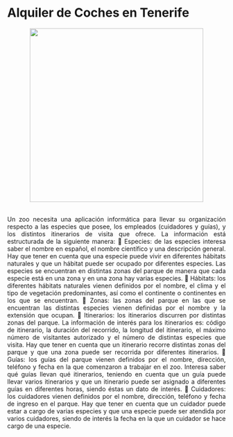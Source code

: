 <div align="justify">

# Alquiler de Coches en Tenerife

<div align="center">
  <img src="https://rentacar.canarias.com/blog/wp-content/uploads/alquiler-coches-tenerife-e1496056529367.jpg" width="400px">
</div>

</br>

Un zoo necesita una aplicación informática para llevar su organización respecto a las especies que
posee, los empleados (cuidadores y guías), y los distintos itinerarios de visita que ofrece. La
información está estructurada de la siguiente manera:
 Especies: de las especies interesa saber el nombre en español, el nombre científico y una
descripción general. Hay que tener en cuenta que una especie puede vivir en diferentes hábitats
naturales y que un hábitat puede ser ocupado por diferentes especies. Las especies se encuentran
en distintas zonas del parque de manera que cada especie está en una zona y en una zona hay
varias especies.
 Hábitats: los diferentes hábitats naturales vienen definidos por el nombre, el clima y el tipo de
vegetación predominantes, así como el continente o continentes en los que se encuentran.
 Zonas: las zonas del parque en las que se encuentran las distintas especies vienen definidas por
el nombre y la extensión que ocupan.
 Itinerarios: los itinerarios discurren por distintas zonas del parque. La información de interés
para los itinerarios es: código de itinerario, la duración del recorrido, la longitud del itinerario, el
máximo número de visitantes autorizado y el número de distintas especies que visita. Hay que
tener en cuenta que un itinerario recorre distintas zonas del parque y que una zona puede ser
recorrida por diferentes itinerarios.
 Guías: los guías del parque vienen definidos por el nombre, dirección, teléfono y fecha en la que
comenzaron a trabajar en el zoo. Interesa saber qué guías llevan qué itinerarios, teniendo en
cuenta que un guía puede llevar varios itinerarios y que un itinerario puede ser asignado a
diferentes guías en diferentes horas, siendo éstas un dato de interés.
 Cuidadores: los cuidadores vienen definidos por el nombre, dirección, teléfono y fecha de
ingreso en el parque. Hay que tener en cuenta que un cuidador puede estar a cargo de varias
especies y que una especie puede ser atendida por varios cuidadores, siendo de interés la fecha
en la que un cuidador se hace cargo de una especie.

